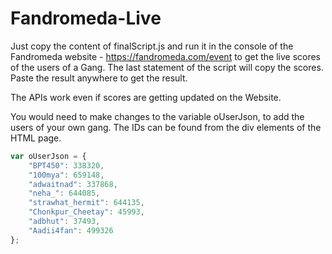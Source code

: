 # Fandromeda-Live

Just copy the content of finalScript.js and run it in the console of the Fandromeda website - https://fandromeda.com/event to get the live scores of the users of a Gang. The last statement of the script will copy the scores. Paste the result anywhere to get the result.

The APIs work even if scores are getting updated on the Website.

You would need to make changes to the variable oUserJson, to add the users of your own gang. The IDs can be found from the div elements of the HTML page.

```javascript
var oUserJson = {
    "BPT450": 338320,
    "100mya": 659148,
    "adwaitnad": 337868,
    "neha_": 644085,
    "strawhat_hermit": 644135,
    "Chonkpur_Cheetay": 45993,
    "adbhut": 37493,
    "Aadii4fan": 499326
};
```
